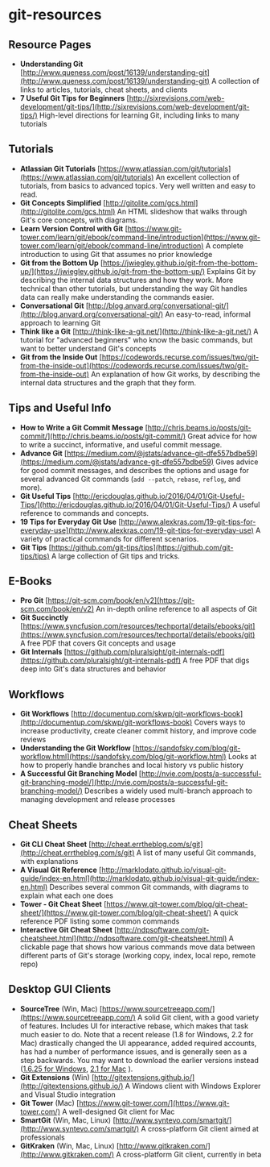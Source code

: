 # git-resources

## Resource Pages

* **Understanding Git** [http://www.queness.com/post/16139/understanding-git](http://www.queness.com/post/16139/understanding-git) A collection of links to articles, tutorials, cheat sheets, and clients
* **7 Useful Git Tips for Beginners** [http://sixrevisions.com/web-development/git-tips/](http://sixrevisions.com/web-development/git-tips/) High-level directions for learning Git, including links to many tutorials

## Tutorials

* **Atlassian Git Tutorials** [https://www.atlassian.com/git/tutorials](https://www.atlassian.com/git/tutorials) An excellent collection of tutorials, from basics to advanced topics. Very well written and easy to read.
* **Git Concepts Simplified** [http://gitolite.com/gcs.html](http://gitolite.com/gcs.html) An HTML slideshow that walks through Git's core concepts, with diagrams.
* **Learn Version Control with Git** [https://www.git-tower.com/learn/git/ebook/command-line/introduction](https://www.git-tower.com/learn/git/ebook/command-line/introduction) A complete introduction to using Git that assumes no prior knowledge
* **Git from the Bottom Up** [https://jwiegley.github.io/git-from-the-bottom-up/](https://jwiegley.github.io/git-from-the-bottom-up/) Explains Git by describing the internal data structures and how they work. More technical than other tutorials, but understanding the way Git handles data can really make understanding the commands easier.
* **Conversational Git** [http://blog.anvard.org/conversational-git/](http://blog.anvard.org/conversational-git/) An easy-to-read, informal approach to learning Git
* **Think like a Git** [http://think-like-a-git.net/](http://think-like-a-git.net/) A tutorial for "advanced beginners" who know the basic commands, but want to better understand Git's concepts
* **Git from the Inside Out** [https://codewords.recurse.com/issues/two/git-from-the-inside-out](https://codewords.recurse.com/issues/two/git-from-the-inside-out) An explanation of how Git works, by describing the internal data structures and the graph that they form.

## Tips and Useful Info

* **How to Write a Git Commit Message** [http://chris.beams.io/posts/git-commit/](http://chris.beams.io/posts/git-commit/) Great advice for how to write a succinct, informative, and useful commit message.
* **Advance Git** [https://medium.com/@jstats/advance-git-dfe557bdbe59](https://medium.com/@jstats/advance-git-dfe557bdbe59) Gives advice for good commit messages, and describes the options and usage for several advanced Git commands \(`add --patch`, `rebase`, `reflog`, and more\).
* **Git Useful Tips** [http://ericdouglas.github.io/2016/04/01/Git-Useful-Tips/](http://ericdouglas.github.io/2016/04/01/Git-Useful-Tips/) A useful reference to commands and concepts.
* **19 Tips for Everyday Git Use** [http://www.alexkras.com/19-git-tips-for-everyday-use](http://www.alexkras.com/19-git-tips-for-everyday-use) A variety of practical commands for different scenarios.
* **Git Tips** [https://github.com/git-tips/tips](https://github.com/git-tips/tips) A large collection of Git tips and tricks.

## E-Books

* **Pro Git** [https://git-scm.com/book/en/v2](https://git-scm.com/book/en/v2) An in-depth online reference to all aspects of Git
* **Git Succinctly** [https://www.syncfusion.com/resources/techportal/details/ebooks/git](https://www.syncfusion.com/resources/techportal/details/ebooks/git) A free PDF that covers Git concepts and usage
* **Git Internals** [https://github.com/pluralsight/git-internals-pdf](https://github.com/pluralsight/git-internals-pdf) A free PDF that digs deep into Git's data structures and behavior

## Workflows

* **Git Workflows** [http://documentup.com/skwp/git-workflows-book](http://documentup.com/skwp/git-workflows-book) Covers ways to increase productivity, create cleaner commit history, and improve code reviews
* **Understanding the Git Workflow** [https://sandofsky.com/blog/git-workflow.html](https://sandofsky.com/blog/git-workflow.html) Looks at how to properly handle branches and local history vs public history
* **A Successful Git Branching Model** [http://nvie.com/posts/a-successful-git-branching-model/](http://nvie.com/posts/a-successful-git-branching-model/) Describes a widely used multi-branch approach to managing development and release processes

## Cheat Sheets

* **Git CLI Cheat Sheet** [http://cheat.errtheblog.com/s/git](http://cheat.errtheblog.com/s/git) A list of many useful Git commands, with explanations
* **A Visual Git Reference** [http://marklodato.github.io/visual-git-guide/index-en.html](http://marklodato.github.io/visual-git-guide/index-en.html) Describes several common Git commands, with diagrams to explain what each one does
* **Tower - Git Cheat Sheet** [https://www.git-tower.com/blog/git-cheat-sheet/](https://www.git-tower.com/blog/git-cheat-sheet/) A quick reference PDF listing some common commands
* **Interactive Git Cheat Sheet** [http://ndpsoftware.com/git-cheatsheet.html](http://ndpsoftware.com/git-cheatsheet.html) A clickable page that shows how various commands move data between different parts of Git's storage \(working copy, index, local repo, remote repo\)

## Desktop GUI Clients

* **SourceTree** \(Win, Mac\) [https://www.sourcetreeapp.com/](https://www.sourcetreeapp.com/) A solid Git client, with a good variety of features. Includes UI for interactive rebase, which makes that task much easier to do. Note that a recent release \(1.8 for Windows, 2.2 for Mac\) drastically changed the UI appearance, added required accounts, has had a number of performance issues, and is generally seen as a step backwards. You may want to download the earlier versions instead \([1.6.25 for Windows](https://downloads.atlassian.com/software/sourcetree/windows/SourceTreeSetup_1.6.25.exe), [2.1 for Mac](https://downloads.atlassian.com/software/sourcetree/SourceTree_2.1.dmg) \).
* **Git Extensions** \(Win\) [http://gitextensions.github.io/](http://gitextensions.github.io/) A Windows client with Windows Explorer and Visual Studio integration
* **Git Tower** \(Mac\) [https://www.git-tower.com/](https://www.git-tower.com/) A well-designed Git client for Mac
* **SmartGit** \(Win, Mac, Linux\) [http://www.syntevo.com/smartgit/](http://www.syntevo.com/smartgit/) A cross-platform Git client aimed at professionals
* **GitKraken** \(Win, Mac, Linux\) [http://www.gitkraken.com/](http://www.gitkraken.com/) A cross-platform Git client, currently in beta


